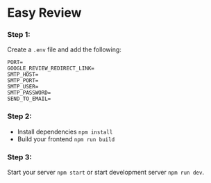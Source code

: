 # Easy Review

### Step 1:
Create a `.env` file and add the following:
```
PORT=
GOOGLE_REVIEW_REDIRECT_LINK=
SMTP_HOST=
SMTP_PORT=
SMTP_USER=
SMTP_PASSWORD=
SEND_TO_EMAIL=
```

### Step 2:
- Install dependencies `npm install`
- Build your frontend `npm run build`

### Step 3:
Start your server `npm start` or start development server `npm run dev`.
